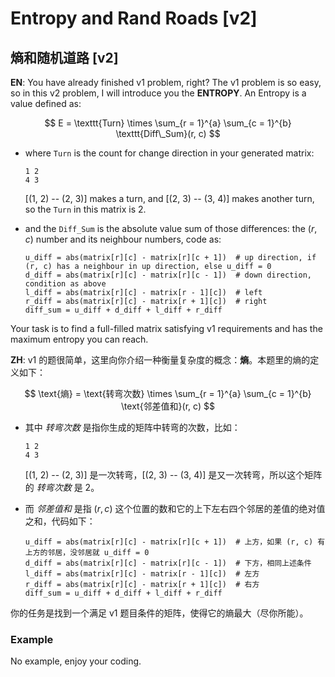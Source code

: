 # Entropy and Rand Roads [v2]

## 熵和随机道路 [v2]

**EN**: You have already finished v1 problem, right? The v1 problem is so easy, so in this v2 problem, I will introduce you the **ENTROPY**. An Entropy is a value defined as:

$$
E = \texttt{Turn} \times \sum_{r = 1}^{a} \sum_{c = 1}^{b} \texttt{Diff\_Sum}(r, c)
$$

- where `Turn` is the count for change direction in your generated matrix:

  ```plain
  1 2
  4 3
  ```

  [(1, 2) -- (2, 3)] makes a turn, and [(2, 3) -- (3, 4)] makes another turn, so the `Turn` in this matrix is 2.

- and the `Diff_Sum` is the absolute value sum of those differences: the $(r, c)$ number and its neighbour numbers, code as:

  ```plain
  u_diff = abs(matrix[r][c] - matrix[r][c + 1])  # up direction, if (r, c) has a neighbour in up direction, else u_diff = 0
  d_diff = abs(matrix[r][c] - matrix[r][c - 1])  # down direction, condition as above
  l_diff = abs(matrix[r][c] - matrix[r - 1][c])  # left
  r_diff = abs(matrix[r][c] - matrix[r + 1][c])  # right
  diff_sum = u_diff + d_diff + l_diff + r_diff
  ```

Your task is to find a full-filled matrix satisfying v1 requirements and has the maximum entropy you can reach.

**ZH**: v1 的题很简单，这里向你介绍一种衡量复杂度的概念：**熵**。本题里的熵的定义如下：

$$
\text{熵} = \text{转弯次数} \times \sum_{r = 1}^{a} \sum_{c = 1}^{b} \text{邻差值和}(r, c)
$$

- 其中 *转弯次数* 是指你生成的矩阵中转弯的次数，比如：

  ```plain
  1 2
  4 3
  ```

  [(1, 2) -- (2, 3)] 是一次转弯，[(2, 3) -- (3, 4)] 是又一次转弯，所以这个矩阵的 *转弯次数* 是 2。

- 而 *邻差值和* 是指 $(r, c)$ 这个位置的数和它的上下左右四个邻居的差值的绝对值之和，代码如下：

  ```plain
  u_diff = abs(matrix[r][c] - matrix[r][c + 1])  # 上方，如果 (r, c) 有上方的邻居，没邻居就 u_diff = 0
  d_diff = abs(matrix[r][c] - matrix[r][c - 1])  # 下方，相同上述条件
  l_diff = abs(matrix[r][c] - matrix[r - 1][c])  # 左方
  r_diff = abs(matrix[r][c] - matrix[r + 1][c])  # 右方
  diff_sum = u_diff + d_diff + l_diff + r_diff
  ```

你的任务是找到一个满足 v1 题目条件的矩阵，使得它的熵最大（尽你所能）。

### Example

No example, enjoy your coding.